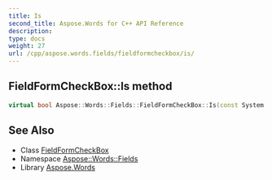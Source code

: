 ```yaml
---
title: Is
second_title: Aspose.Words for C++ API Reference
description: 
type: docs
weight: 27
url: /cpp/aspose.words.fields/fieldformcheckbox/is/
---
```

## FieldFormCheckBox::Is method




```cpp
virtual bool Aspose::Words::Fields::FieldFormCheckBox::Is(const System::TypeInfo &target) const override
```

## See Also

* Class [FieldFormCheckBox](../)
* Namespace [Aspose::Words::Fields](../../)
* Library [Aspose.Words](../../../)
